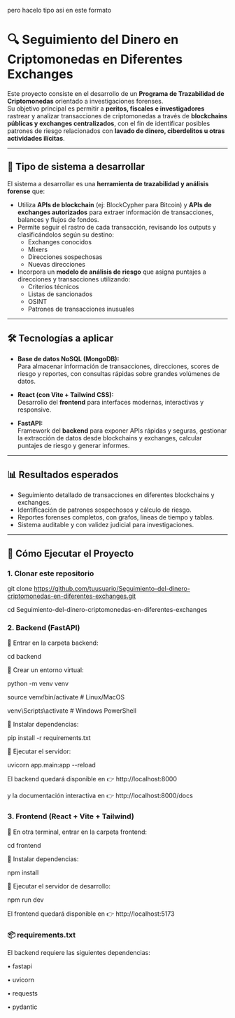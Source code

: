 pero hacelo tipo asi en este formato
# 🔍 Seguimiento del Dinero en Criptomonedas en Diferentes Exchanges

Este proyecto consiste en el desarrollo de un **Programa de Trazabilidad de Criptomonedas** orientado a investigaciones forenses.  
Su objetivo principal es permitir a **peritos, fiscales e investigadores** rastrear y analizar transacciones de criptomonedas a través de **blockchains públicas y exchanges centralizados**, con el fin de identificar posibles patrones de riesgo relacionados con **lavado de dinero, ciberdelitos u otras actividades ilícitas**.

---

## 📌 Tipo de sistema a desarrollar
El sistema a desarrollar es una **herramienta de trazabilidad y análisis forense** que:

- Utiliza **APIs de blockchain** (ej: BlockCypher para Bitcoin) y **APIs de exchanges autorizados** para extraer información de transacciones, balances y flujos de fondos.
- Permite seguir el rastro de cada transacción, revisando los outputs y clasificándolos según su destino:
  - Exchanges conocidos
  - Mixers
  - Direcciones sospechosas
  - Nuevas direcciones
- Incorpora un **modelo de análisis de riesgo** que asigna puntajes a direcciones y transacciones utilizando:
  - Criterios técnicos  
  - Listas de sancionados  
  - OSINT  
  - Patrones de transacciones inusuales  

---

## 🛠️ Tecnologías a aplicar

- **Base de datos NoSQL (MongoDB):**  
  Para almacenar información de transacciones, direcciones, scores de riesgo y reportes, con consultas rápidas sobre grandes volúmenes de datos.

- **React (con Vite + Tailwind CSS):**  
  Desarrollo del **frontend** para interfaces modernas, interactivas y responsive.

- **FastAPI:**  
  Framework del **backend** para exponer APIs rápidas y seguras, gestionar la extracción de datos desde blockchains y exchanges, calcular puntajes de riesgo y generar informes.

---

## 📊 Resultados esperados

- Seguimiento detallado de transacciones en diferentes blockchains y exchanges.  
- Identificación de patrones sospechosos y cálculo de riesgo.  
- Reportes forenses completos, con grafos, líneas de tiempo y tablas.  
- Sistema auditable y con validez judicial para investigaciones.  

---

## 🚀 Cómo Ejecutar el Proyecto

### 1. Clonar este repositorio

git clone https://github.com/tuusuario/Seguimiento-del-dinero-criptomonedas-en-diferentes-exchanges.git

cd Seguimiento-del-dinero-criptomonedas-en-diferentes-exchanges

### 2. Backend (FastAPI)

📂 Entrar en la carpeta backend:

cd backend

📌 Crear un entorno virtual:

python -m venv venv

source venv/bin/activate   # Linux/MacOS

venv\Scripts\activate      # Windows PowerShell

📌 Instalar dependencias:

pip install -r requirements.txt

📌 Ejecutar el servidor:

uvicorn app.main:app --reload

El backend quedará disponible en 👉 http://localhost:8000

y la documentación interactiva en 👉 http://localhost:8000/docs

### 3. Frontend (React + Vite + Tailwind)
📂 En otra terminal, entrar en la carpeta frontend:

cd frontend

📌 Instalar dependencias:

npm install

📌 Ejecutar el servidor de desarrollo:

npm run dev

El frontend quedará disponible en 👉 http://localhost:5173

### 📦 requirements.txt

El backend requiere las siguientes dependencias:

•	fastapi

•	uvicorn

•	requests

•	pydantic
